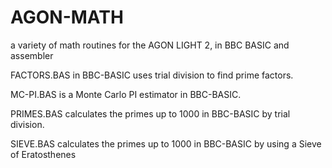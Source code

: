 # AGON-MATH
a variety of math routines for the AGON LIGHT 2, in BBC BASIC and assembler

FACTORS.BAS in BBC-BASIC uses trial division to find prime factors.

MC-PI.BAS is a Monte Carlo PI estimator in BBC-BASIC.

PRIMES.BAS calculates the primes up to 1000 in BBC-BASIC by trial division.

SIEVE.BAS calculates the primes up to 1000 in BBC-BASIC by using a Sieve of Eratosthenes


